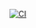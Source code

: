 [![CI](https://github.com/nogibjj/djl_mini_project_7/actions/workflows/cicd.yml/badge.svg)](https://github.com/nogibjj/djl_mini_project_7/actions/workflows/cicd.yml)

